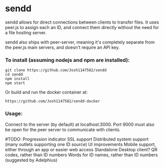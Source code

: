 # sendd

sendd allows for direct connections between clients to transfer files. It uses peer.js to assign each an ID, and connect them directly without the need for a file hosting server.

sendd also ships with peer-server, meaning it's completely separate from the peer.js main servers, and doesn't require an API key.

### To install (assuming nodejs and npm are installed):
    
    git clone https://github.com/Josh1147582/sendd
    cd sendd
    npm install
    npm start

Or build and run the docker container at:

    https://github.com/Josh1147582/sendd-docker
    
### Usage:

Connect to the server (by default) at localhost:3000. Port 9000 must also be open for the peer server to communicate with clients.

#TODO:
Progression indicator
SSL support
Distributed system support (many outlets supporting one ID source)
UI improvements
Mobile support, either through an app or easier web access
Standalone Desktop client?
QR codes, rather than ID numbers
Words for ID names, rather than ID numbers (suggested by Adelphius)